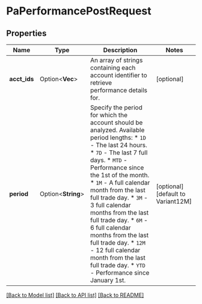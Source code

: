 # PaPerformancePostRequest

## Properties

Name | Type | Description | Notes
------------ | ------------- | ------------- | -------------
**acct_ids** | Option<**Vec<String>**> | An array of strings containing each account identifier to retrieve performance details for. | [optional]
**period** | Option<**String**> | Specify the period for which the account should be analyzed. Available period lengths:   * `1D` - The last 24 hours.   * `7D` - The last 7 full days.   * `MTD` - Performance since the 1st of the month.   * `1M` - A full calendar month from the last full trade day.   * `3M` - 3 full calendar months from the last full trade day.   * `6M` - 6 full calendar months from the last full trade day.   * `12M` - 12 full calendar month from the last full trade day.   * `YTD` - Performance since January 1st.  | [optional][default to Variant12M]

[[Back to Model list]](../README.md#documentation-for-models) [[Back to API list]](../README.md#documentation-for-api-endpoints) [[Back to README]](../README.md)
